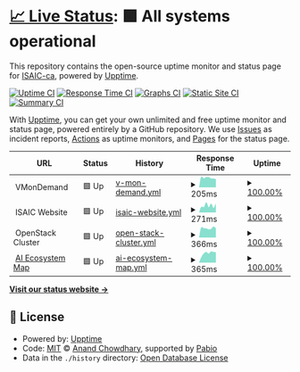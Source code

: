# [📈 Live Status](https://ISAIC-ca.github.io/uptime-status): <!--live status--> **🟩 All systems operational**

This repository contains the open-source uptime monitor and status page for [ISAIC-ca](https://ISAIC-ca.github.io/uptime-status), powered by [Upptime](https://github.com/upptime/upptime).

[![Uptime CI](https://github.com/ISAIC-ca/uptime-status/workflows/Uptime%20CI/badge.svg)](https://github.com/ISAIC-ca/uptime-status/actions?query=workflow%3A%22Uptime+CI%22)
[![Response Time CI](https://github.com/ISAIC-ca/uptime-status/workflows/Response%20Time%20CI/badge.svg)](https://github.com/ISAIC-ca/uptime-status/actions?query=workflow%3A%22Response+Time+CI%22)
[![Graphs CI](https://github.com/ISAIC-ca/uptime-status/workflows/Graphs%20CI/badge.svg)](https://github.com/ISAIC-ca/uptime-status/actions?query=workflow%3A%22Graphs+CI%22)
[![Static Site CI](https://github.com/ISAIC-ca/uptime-status/workflows/Static%20Site%20CI/badge.svg)](https://github.com/ISAIC-ca/uptime-status/actions?query=workflow%3A%22Static+Site+CI%22)
[![Summary CI](https://github.com/ISAIC-ca/uptime-status/workflows/Summary%20CI/badge.svg)](https://github.com/ISAIC-ca/uptime-status/actions?query=workflow%3A%22Summary+CI%22)

With [Upptime](https://upptime.js.org), you can get your own unlimited and free uptime monitor and status page, powered entirely by a GitHub repository. We use [Issues](https://github.com/ISAIC-ca/uptime-status/issues) as incident reports, [Actions](https://github.com/ISAIC-ca/uptime-status/actions) as uptime monitors, and [Pages](https://ISAIC-ca.github.io/uptime-status) for the status page.

<!--start: status pages-->
<!-- This summary is generated by Upptime (https://github.com/upptime/upptime) -->
<!-- Do not edit this manually, your changes will be overwritten -->
<!-- prettier-ignore -->
| URL | Status | History | Response Time | Uptime |
| --- | ------ | ------- | ------------- | ------ |
| <img alt="" src="https://icons.duckduckgo.com/ip3/null.ico" height="13"> VMonDemand | 🟩 Up | [v-mon-demand.yml](https://github.com/ISAIC-ca/uptime-status/commits/HEAD/history/v-mon-demand.yml) | <details><summary><img alt="Response time graph" src="./graphs/v-mon-demand/response-time-week.png" height="20"> 205ms</summary><br><a href="https://status.isaic.ai/history/v-mon-demand"><img alt="Response time 251" src="https://img.shields.io/endpoint?url=https%3A%2F%2Fraw.githubusercontent.com%2FISAIC-ca%2Fuptime-status%2FHEAD%2Fapi%2Fv-mon-demand%2Fresponse-time.json"></a><br><a href="https://status.isaic.ai/history/v-mon-demand"><img alt="24-hour response time 208" src="https://img.shields.io/endpoint?url=https%3A%2F%2Fraw.githubusercontent.com%2FISAIC-ca%2Fuptime-status%2FHEAD%2Fapi%2Fv-mon-demand%2Fresponse-time-day.json"></a><br><a href="https://status.isaic.ai/history/v-mon-demand"><img alt="7-day response time 205" src="https://img.shields.io/endpoint?url=https%3A%2F%2Fraw.githubusercontent.com%2FISAIC-ca%2Fuptime-status%2FHEAD%2Fapi%2Fv-mon-demand%2Fresponse-time-week.json"></a><br><a href="https://status.isaic.ai/history/v-mon-demand"><img alt="30-day response time 239" src="https://img.shields.io/endpoint?url=https%3A%2F%2Fraw.githubusercontent.com%2FISAIC-ca%2Fuptime-status%2FHEAD%2Fapi%2Fv-mon-demand%2Fresponse-time-month.json"></a><br><a href="https://status.isaic.ai/history/v-mon-demand"><img alt="1-year response time 251" src="https://img.shields.io/endpoint?url=https%3A%2F%2Fraw.githubusercontent.com%2FISAIC-ca%2Fuptime-status%2FHEAD%2Fapi%2Fv-mon-demand%2Fresponse-time-year.json"></a></details> | <details><summary><a href="https://status.isaic.ai/history/v-mon-demand">100.00%</a></summary><a href="https://status.isaic.ai/history/v-mon-demand"><img alt="All-time uptime 99.39%" src="https://img.shields.io/endpoint?url=https%3A%2F%2Fraw.githubusercontent.com%2FISAIC-ca%2Fuptime-status%2FHEAD%2Fapi%2Fv-mon-demand%2Fuptime.json"></a><br><a href="https://status.isaic.ai/history/v-mon-demand"><img alt="24-hour uptime 100.00%" src="https://img.shields.io/endpoint?url=https%3A%2F%2Fraw.githubusercontent.com%2FISAIC-ca%2Fuptime-status%2FHEAD%2Fapi%2Fv-mon-demand%2Fuptime-day.json"></a><br><a href="https://status.isaic.ai/history/v-mon-demand"><img alt="7-day uptime 100.00%" src="https://img.shields.io/endpoint?url=https%3A%2F%2Fraw.githubusercontent.com%2FISAIC-ca%2Fuptime-status%2FHEAD%2Fapi%2Fv-mon-demand%2Fuptime-week.json"></a><br><a href="https://status.isaic.ai/history/v-mon-demand"><img alt="30-day uptime 99.67%" src="https://img.shields.io/endpoint?url=https%3A%2F%2Fraw.githubusercontent.com%2FISAIC-ca%2Fuptime-status%2FHEAD%2Fapi%2Fv-mon-demand%2Fuptime-month.json"></a><br><a href="https://status.isaic.ai/history/v-mon-demand"><img alt="1-year uptime 99.39%" src="https://img.shields.io/endpoint?url=https%3A%2F%2Fraw.githubusercontent.com%2FISAIC-ca%2Fuptime-status%2FHEAD%2Fapi%2Fv-mon-demand%2Fuptime-year.json"></a></details>
| <img alt="" src="https://icons.duckduckgo.com/ip3/null.ico" height="13"> ISAIC Website | 🟩 Up | [isaic-website.yml](https://github.com/ISAIC-ca/uptime-status/commits/HEAD/history/isaic-website.yml) | <details><summary><img alt="Response time graph" src="./graphs/isaic-website/response-time-week.png" height="20"> 271ms</summary><br><a href="https://status.isaic.ai/history/isaic-website"><img alt="Response time 408" src="https://img.shields.io/endpoint?url=https%3A%2F%2Fraw.githubusercontent.com%2FISAIC-ca%2Fuptime-status%2FHEAD%2Fapi%2Fisaic-website%2Fresponse-time.json"></a><br><a href="https://status.isaic.ai/history/isaic-website"><img alt="24-hour response time 201" src="https://img.shields.io/endpoint?url=https%3A%2F%2Fraw.githubusercontent.com%2FISAIC-ca%2Fuptime-status%2FHEAD%2Fapi%2Fisaic-website%2Fresponse-time-day.json"></a><br><a href="https://status.isaic.ai/history/isaic-website"><img alt="7-day response time 271" src="https://img.shields.io/endpoint?url=https%3A%2F%2Fraw.githubusercontent.com%2FISAIC-ca%2Fuptime-status%2FHEAD%2Fapi%2Fisaic-website%2Fresponse-time-week.json"></a><br><a href="https://status.isaic.ai/history/isaic-website"><img alt="30-day response time 281" src="https://img.shields.io/endpoint?url=https%3A%2F%2Fraw.githubusercontent.com%2FISAIC-ca%2Fuptime-status%2FHEAD%2Fapi%2Fisaic-website%2Fresponse-time-month.json"></a><br><a href="https://status.isaic.ai/history/isaic-website"><img alt="1-year response time 408" src="https://img.shields.io/endpoint?url=https%3A%2F%2Fraw.githubusercontent.com%2FISAIC-ca%2Fuptime-status%2FHEAD%2Fapi%2Fisaic-website%2Fresponse-time-year.json"></a></details> | <details><summary><a href="https://status.isaic.ai/history/isaic-website">100.00%</a></summary><a href="https://status.isaic.ai/history/isaic-website"><img alt="All-time uptime 99.98%" src="https://img.shields.io/endpoint?url=https%3A%2F%2Fraw.githubusercontent.com%2FISAIC-ca%2Fuptime-status%2FHEAD%2Fapi%2Fisaic-website%2Fuptime.json"></a><br><a href="https://status.isaic.ai/history/isaic-website"><img alt="24-hour uptime 100.00%" src="https://img.shields.io/endpoint?url=https%3A%2F%2Fraw.githubusercontent.com%2FISAIC-ca%2Fuptime-status%2FHEAD%2Fapi%2Fisaic-website%2Fuptime-day.json"></a><br><a href="https://status.isaic.ai/history/isaic-website"><img alt="7-day uptime 100.00%" src="https://img.shields.io/endpoint?url=https%3A%2F%2Fraw.githubusercontent.com%2FISAIC-ca%2Fuptime-status%2FHEAD%2Fapi%2Fisaic-website%2Fuptime-week.json"></a><br><a href="https://status.isaic.ai/history/isaic-website"><img alt="30-day uptime 100.00%" src="https://img.shields.io/endpoint?url=https%3A%2F%2Fraw.githubusercontent.com%2FISAIC-ca%2Fuptime-status%2FHEAD%2Fapi%2Fisaic-website%2Fuptime-month.json"></a><br><a href="https://status.isaic.ai/history/isaic-website"><img alt="1-year uptime 99.98%" src="https://img.shields.io/endpoint?url=https%3A%2F%2Fraw.githubusercontent.com%2FISAIC-ca%2Fuptime-status%2FHEAD%2Fapi%2Fisaic-website%2Fuptime-year.json"></a></details>
| <img alt="" src="https://icons.duckduckgo.com/ip3/null.ico" height="13"> OpenStack Cluster | 🟩 Up | [open-stack-cluster.yml](https://github.com/ISAIC-ca/uptime-status/commits/HEAD/history/open-stack-cluster.yml) | <details><summary><img alt="Response time graph" src="./graphs/open-stack-cluster/response-time-week.png" height="20"> 366ms</summary><br><a href="https://status.isaic.ai/history/open-stack-cluster"><img alt="Response time 427" src="https://img.shields.io/endpoint?url=https%3A%2F%2Fraw.githubusercontent.com%2FISAIC-ca%2Fuptime-status%2FHEAD%2Fapi%2Fopen-stack-cluster%2Fresponse-time.json"></a><br><a href="https://status.isaic.ai/history/open-stack-cluster"><img alt="24-hour response time 352" src="https://img.shields.io/endpoint?url=https%3A%2F%2Fraw.githubusercontent.com%2FISAIC-ca%2Fuptime-status%2FHEAD%2Fapi%2Fopen-stack-cluster%2Fresponse-time-day.json"></a><br><a href="https://status.isaic.ai/history/open-stack-cluster"><img alt="7-day response time 366" src="https://img.shields.io/endpoint?url=https%3A%2F%2Fraw.githubusercontent.com%2FISAIC-ca%2Fuptime-status%2FHEAD%2Fapi%2Fopen-stack-cluster%2Fresponse-time-week.json"></a><br><a href="https://status.isaic.ai/history/open-stack-cluster"><img alt="30-day response time 402" src="https://img.shields.io/endpoint?url=https%3A%2F%2Fraw.githubusercontent.com%2FISAIC-ca%2Fuptime-status%2FHEAD%2Fapi%2Fopen-stack-cluster%2Fresponse-time-month.json"></a><br><a href="https://status.isaic.ai/history/open-stack-cluster"><img alt="1-year response time 427" src="https://img.shields.io/endpoint?url=https%3A%2F%2Fraw.githubusercontent.com%2FISAIC-ca%2Fuptime-status%2FHEAD%2Fapi%2Fopen-stack-cluster%2Fresponse-time-year.json"></a></details> | <details><summary><a href="https://status.isaic.ai/history/open-stack-cluster">100.00%</a></summary><a href="https://status.isaic.ai/history/open-stack-cluster"><img alt="All-time uptime 99.89%" src="https://img.shields.io/endpoint?url=https%3A%2F%2Fraw.githubusercontent.com%2FISAIC-ca%2Fuptime-status%2FHEAD%2Fapi%2Fopen-stack-cluster%2Fuptime.json"></a><br><a href="https://status.isaic.ai/history/open-stack-cluster"><img alt="24-hour uptime 100.00%" src="https://img.shields.io/endpoint?url=https%3A%2F%2Fraw.githubusercontent.com%2FISAIC-ca%2Fuptime-status%2FHEAD%2Fapi%2Fopen-stack-cluster%2Fuptime-day.json"></a><br><a href="https://status.isaic.ai/history/open-stack-cluster"><img alt="7-day uptime 100.00%" src="https://img.shields.io/endpoint?url=https%3A%2F%2Fraw.githubusercontent.com%2FISAIC-ca%2Fuptime-status%2FHEAD%2Fapi%2Fopen-stack-cluster%2Fuptime-week.json"></a><br><a href="https://status.isaic.ai/history/open-stack-cluster"><img alt="30-day uptime 99.67%" src="https://img.shields.io/endpoint?url=https%3A%2F%2Fraw.githubusercontent.com%2FISAIC-ca%2Fuptime-status%2FHEAD%2Fapi%2Fopen-stack-cluster%2Fuptime-month.json"></a><br><a href="https://status.isaic.ai/history/open-stack-cluster"><img alt="1-year uptime 99.89%" src="https://img.shields.io/endpoint?url=https%3A%2F%2Fraw.githubusercontent.com%2FISAIC-ca%2Fuptime-status%2FHEAD%2Fapi%2Fopen-stack-cluster%2Fuptime-year.json"></a></details>
| <img alt="" src="https://icons.duckduckgo.com/ip3/ecosystem.isaic.ai.ico" height="13"> [AI Ecosystem Map](https://ecosystem.isaic.ai/aiml/) | 🟩 Up | [ai-ecosystem-map.yml](https://github.com/ISAIC-ca/uptime-status/commits/HEAD/history/ai-ecosystem-map.yml) | <details><summary><img alt="Response time graph" src="./graphs/ai-ecosystem-map/response-time-week.png" height="20"> 365ms</summary><br><a href="https://status.isaic.ai/history/ai-ecosystem-map"><img alt="Response time 523" src="https://img.shields.io/endpoint?url=https%3A%2F%2Fraw.githubusercontent.com%2FISAIC-ca%2Fuptime-status%2FHEAD%2Fapi%2Fai-ecosystem-map%2Fresponse-time.json"></a><br><a href="https://status.isaic.ai/history/ai-ecosystem-map"><img alt="24-hour response time 388" src="https://img.shields.io/endpoint?url=https%3A%2F%2Fraw.githubusercontent.com%2FISAIC-ca%2Fuptime-status%2FHEAD%2Fapi%2Fai-ecosystem-map%2Fresponse-time-day.json"></a><br><a href="https://status.isaic.ai/history/ai-ecosystem-map"><img alt="7-day response time 365" src="https://img.shields.io/endpoint?url=https%3A%2F%2Fraw.githubusercontent.com%2FISAIC-ca%2Fuptime-status%2FHEAD%2Fapi%2Fai-ecosystem-map%2Fresponse-time-week.json"></a><br><a href="https://status.isaic.ai/history/ai-ecosystem-map"><img alt="30-day response time 360" src="https://img.shields.io/endpoint?url=https%3A%2F%2Fraw.githubusercontent.com%2FISAIC-ca%2Fuptime-status%2FHEAD%2Fapi%2Fai-ecosystem-map%2Fresponse-time-month.json"></a><br><a href="https://status.isaic.ai/history/ai-ecosystem-map"><img alt="1-year response time 523" src="https://img.shields.io/endpoint?url=https%3A%2F%2Fraw.githubusercontent.com%2FISAIC-ca%2Fuptime-status%2FHEAD%2Fapi%2Fai-ecosystem-map%2Fresponse-time-year.json"></a></details> | <details><summary><a href="https://status.isaic.ai/history/ai-ecosystem-map">100.00%</a></summary><a href="https://status.isaic.ai/history/ai-ecosystem-map"><img alt="All-time uptime 99.96%" src="https://img.shields.io/endpoint?url=https%3A%2F%2Fraw.githubusercontent.com%2FISAIC-ca%2Fuptime-status%2FHEAD%2Fapi%2Fai-ecosystem-map%2Fuptime.json"></a><br><a href="https://status.isaic.ai/history/ai-ecosystem-map"><img alt="24-hour uptime 100.00%" src="https://img.shields.io/endpoint?url=https%3A%2F%2Fraw.githubusercontent.com%2FISAIC-ca%2Fuptime-status%2FHEAD%2Fapi%2Fai-ecosystem-map%2Fuptime-day.json"></a><br><a href="https://status.isaic.ai/history/ai-ecosystem-map"><img alt="7-day uptime 100.00%" src="https://img.shields.io/endpoint?url=https%3A%2F%2Fraw.githubusercontent.com%2FISAIC-ca%2Fuptime-status%2FHEAD%2Fapi%2Fai-ecosystem-map%2Fuptime-week.json"></a><br><a href="https://status.isaic.ai/history/ai-ecosystem-map"><img alt="30-day uptime 100.00%" src="https://img.shields.io/endpoint?url=https%3A%2F%2Fraw.githubusercontent.com%2FISAIC-ca%2Fuptime-status%2FHEAD%2Fapi%2Fai-ecosystem-map%2Fuptime-month.json"></a><br><a href="https://status.isaic.ai/history/ai-ecosystem-map"><img alt="1-year uptime 99.96%" src="https://img.shields.io/endpoint?url=https%3A%2F%2Fraw.githubusercontent.com%2FISAIC-ca%2Fuptime-status%2FHEAD%2Fapi%2Fai-ecosystem-map%2Fuptime-year.json"></a></details>

<!--end: status pages-->

[**Visit our status website →**](https://ISAIC-ca.github.io/uptime-status)

## 📄 License

- Powered by: [Upptime](https://github.com/upptime/upptime)
- Code: [MIT](./LICENSE) © [Anand Chowdhary](https://anandchowdhary.com), supported by [Pabio](https://pabio.com)
- Data in the `./history` directory: [Open Database License](https://opendatacommons.org/licenses/odbl/1-0/)
